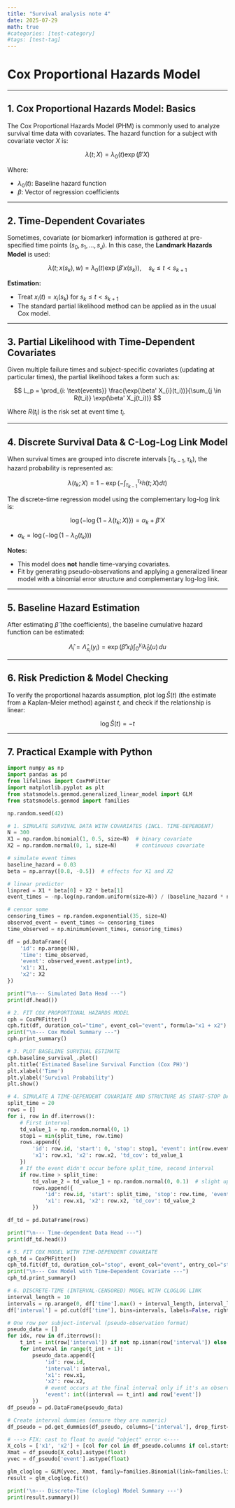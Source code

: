 ```yaml
---
title: "Survival analysis note 4"
date: 2025-07-29
math: true
#categories: [test-category]
#tags: [test-tag]
---
```


# Cox Proportional Hazards Model


---

## 1. Cox Proportional Hazards Model: Basics

The Cox Proportional Hazards Model (PHM) is commonly used to analyze survival time data with covariates. The hazard function for a subject with covariate vector $X$ is:

$$
\lambda(t; X) = \lambda_0(t) \exp(\beta'X)
$$

Where:
- $\lambda_0(t)$: Baseline hazard function
- $\beta$: Vector of regression coefficients

---

## 2. Time-Dependent Covariates

Sometimes, covariate (or biomarker) information is gathered at pre-specified time points $(s_0, s_1, ..., s_J)$. In this case, the **Landmark Hazards Model** is used:

$$
\lambda(t; x(s_k), w) = \lambda_0(t) \exp(\beta' x(s_k)), \quad s_k \leq t < s_{k+1}
$$

**Estimation:**
- Treat $x_i(t) = x_i(s_k)$ for $s_k \leq t < s_{k+1}$
- The standard partial likelihood method can be applied as in the usual Cox model.

---

## 3. Partial Likelihood with Time-Dependent Covariates

Given multiple failure times and subject-specific covariates (updating at particular times), the partial likelihood takes a form such as:

$$
L_p = \prod_{i: \text{events}} \frac{\exp(\beta' X_{i}(t_i))}{\sum_{j \in R(t_i)} \exp(\beta' X_j(t_i))}
$$

Where $R(t_i)$ is the risk set at event time $t_i$.

---

## 4. Discrete Survival Data & C-Log-Log Link Model

When survival times are grouped into discrete intervals $[\tau_{k-1}, \tau_k)$, the hazard probability is represented as:

$$
\lambda(t_k; X) = 1 - \exp\left( -\int_{\tau_{k-1}}^{\tau_k} h(t; X)dt \right)
$$

The discrete-time regression model using the complementary log-log link is:

$$
\log(-\log\{1-\lambda(t_k;X)\}) = \alpha_k + \beta'X
$$

- $\alpha_k = \log( -\log( 1 - \lambda_0(t_k)))$

**Notes:**
- This model does **not** handle time-varying covariates.
- Fit by generating pseudo-observations and applying a generalized linear model with a binomial error structure and complementary log-log link.

---

## 5. Baseline Hazard Estimation

After estimating $\hat\beta$ (the coefficients), the baseline cumulative hazard function can be estimated:

$$
\hat{\Lambda}_i = \hat{\Lambda}_{x_i}(y_i) = \exp(\hat{\beta}' x_i) \int_0^{y_i} \hat{\lambda}_0(u)\, du
$$

---

## 6. Risk Prediction & Model Checking

To verify the proportional hazards assumption, plot $\log \hat{S}(t)$ (the estimate from a Kaplan-Meier method) against $t$, and check if the relationship is linear:

$$
\log \hat{S}(t) = -t
$$

---

## 7. Practical Example with Python


```python
import numpy as np
import pandas as pd
from lifelines import CoxPHFitter
import matplotlib.pyplot as plt
from statsmodels.genmod.generalized_linear_model import GLM
from statsmodels.genmod import families

np.random.seed(42)

# 1. SIMULATE SURVIVAL DATA WITH COVARIATES (INCL. TIME-DEPENDENT)
N = 300
X1 = np.random.binomial(1, 0.5, size=N)  # binary covariate
X2 = np.random.normal(0, 1, size=N)      # continuous covariate

# simulate event times
baseline_hazard = 0.03
beta = np.array([0.8, -0.5])  # effects for X1 and X2

# linear predictor
linpred = X1 * beta[0] + X2 * beta[1]
event_times = -np.log(np.random.uniform(size=N)) / (baseline_hazard * np.exp(linpred))

# censor some
censoring_times = np.random.exponential(35, size=N)
observed_event = event_times <= censoring_times
time_observed = np.minimum(event_times, censoring_times)

df = pd.DataFrame({
    'id': np.arange(N),
    'time': time_observed,
    'event': observed_event.astype(int),
    'x1': X1,
    'x2': X2
})

print("\n--- Simulated Data Head ---")
print(df.head())

# 2. FIT COX PROPORTIONAL HAZARDS MODEL
cph = CoxPHFitter()
cph.fit(df, duration_col="time", event_col="event", formula="x1 + x2")
print("\n--- Cox Model Summary ---")
cph.print_summary()

# 3. PLOT BASELINE SURVIVAL ESTIMATE
cph.baseline_survival_.plot()
plt.title('Estimated Baseline Survival Function (Cox PH)')
plt.xlabel('Time')
plt.ylabel('Survival Probability')
plt.show()

# 4. SIMULATE A TIME-DEPENDENT COVARIATE AND STRUCTURE AS START-STOP DATA
split_time = 20
rows = []
for i, row in df.iterrows():
    # First interval
    td_value_1 = np.random.normal(0, 1)
    stop1 = min(split_time, row.time)
    rows.append({
        'id': row.id, 'start': 0, 'stop': stop1, 'event': int(row.event and row.time <= split_time),
        'x1': row.x1, 'x2': row.x2, 'td_cov': td_value_1
    })
    # If the event didn't occur before split_time, second interval
    if row.time > split_time:
        td_value_2 = td_value_1 + np.random.normal(0, 0.1)  # slight update
        rows.append({
            'id': row.id, 'start': split_time, 'stop': row.time, 'event': int(row.event and row.time > split_time),
            'x1': row.x1, 'x2': row.x2, 'td_cov': td_value_2
        })

df_td = pd.DataFrame(rows)

print("\n--- Time-dependent Data Head ---")
print(df_td.head())

# 5. FIT COX MODEL WITH TIME-DEPENDENT COVARIATE
cph_td = CoxPHFitter()
cph_td.fit(df_td, duration_col="stop", event_col="event", entry_col="start", formula="x1 + x2 + td_cov")
print("\n--- Cox Model with Time-Dependent Covariate ---")
cph_td.print_summary()

# 6. DISCRETE-TIME (INTERVAL-CENSORED) MODEL WITH CLOGLOG LINK
interval_length = 10
intervals = np.arange(0, df['time'].max() + interval_length, interval_length)
df['interval'] = pd.cut(df['time'], bins=intervals, labels=False, right=False)

# One row per subject-interval (pseudo-observation format)
pseudo_data = []
for idx, row in df.iterrows():
    t_int = int(row['interval']) if not np.isnan(row['interval']) else 0
    for interval in range(t_int + 1):
        pseudo_data.append({
            'id': row.id,
            'interval': interval,
            'x1': row.x1,
            'x2': row.x2,
            # event occurs at the final interval only if it's an observed event
            'event': int((interval == t_int) and row['event'])
        })
df_pseudo = pd.DataFrame(pseudo_data)

# Create interval dummies (ensure they are numeric)
df_pseudo = pd.get_dummies(df_pseudo, columns=['interval'], drop_first=True)

# ---> FIX: cast to float to avoid "object" error <----
X_cols = ['x1', 'x2'] + [col for col in df_pseudo.columns if col.startswith('interval_')]
Xmat = df_pseudo[X_cols].astype(float)
yvec = df_pseudo['event'].astype(float)

glm_cloglog = GLM(yvec, Xmat, family=families.Binomial(link=families.links.cloglog()))
result = glm_cloglog.fit()

print('\n--- Discrete-Time (cloglog) Model Summary ---')
print(result.summary())
```